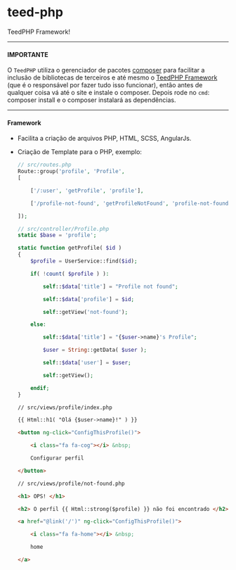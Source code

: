 # teed-php
TeedPHP Framework!

----

#### IMPORTANTE

O `TeedPHP` utiliza o gerenciador de pacotes [composer](https://getcomposer.org/) para facilitar a inclusão de bibliotecas de terceiros e até mesmo o [TeedPHP Framework](https://github.com/tadeubarbosa/teed-php-frame) (que é o responsável por fazer tudo isso funcionar), então antes de qualquer coisa vá até o site e instale o composer. Depois rode no `cmd`: composer install e o composer instalará as dependências.

----

#### Framework

- Facilita a criação de arquivos PHP, HTML, SCSS, AngularJs.

- Criação de Template para o PHP, exemplo:

    ````php
    // src/routes.php
    Route::group('profile', 'Profile',
    [

        ['/:user', 'getProfile', 'profile'],

        ['/profile-not-found', 'getProfileNotFound', 'profile-not-found']

    ]);
    ````

    ````php
    // src/controller/Profile.php
    static $base = 'profile';

    static function getProfile( $id )
    {
        $profile = UserService::find($id);

        if( !count( $profile ) ):

            self::$data['title'] = "Profile not found";

            self::$data['profile'] = $id;

            self::getView('not-found');

        else:

            self::$data['title'] = "{$user->name}'s Profile";

            $user = String::getData( $user );

            self::$data['user'] = $user;

            self::getView();

        endif;
    }
    ````

    ````html
    // src/views/profile/index.php

    {{ Html::h1( "Olá {$user->name}!" ) }}

    <button ng-click="ConfigThisProfile()">

        <i class="fa fa-cog"></i> &nbsp;

        Configurar perfil

    </button>
    ````

    ````html
    // src/views/profile/not-found.php

    <h1> OPS! </h1>

    <h2> O perfil {{ Html::strong($profile) }} não foi encontrado </h2>

    <a href="@link('/')" ng-click="ConfigThisProfile()">

        <i class="fa fa-home"></i> &nbsp;

        home

    </a>
    ````